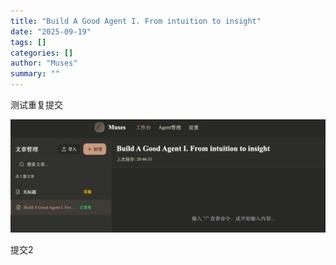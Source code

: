 ```yaml
---
title: "Build A Good Agent I. From intuition to insight"
date: "2025-09-19"
tags: []
categories: []
author: "Muses"
summary: ""
---
```


<p></p><p>测试重复提交</p><img src="https://raw.githubusercontent.com/Rain1601/rain.blog.repo/main/assets/images/image_20250919T124637_vjhaxj.png" isuploading="false"><p>提交2</p>